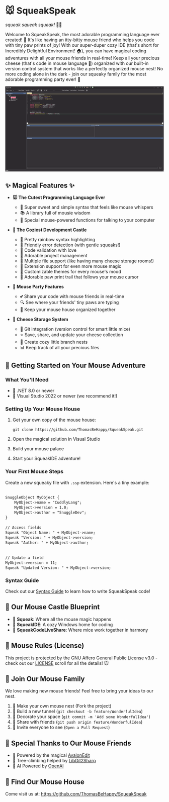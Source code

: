 # 🐭 SqueakSpeak
*squeak squeak squeak!* 🐁✨

Welcome to SqueakSpeak, the most adorable programming language ever created! 🌈 It's like having an itty-bitty mouse friend who helps you code with tiny paw prints of joy! With our super-duper cozy IDE (that's short for Incredibly Delightful Environment! 🏠), you can have magical coding adventures with all your mouse friends in real-time! Keep all your precious cheese (that's code in mouse language 🧀) organized with our built-in version control system that works like a perfectly organized mouse nest! No more coding alone in the dark - join our squeaky family for the most adorable programming party ever! 🎉

![IDE](image.png)

## ✨ Magical Features ✨

- **🐭 The Cutest Programming Language Ever**
  - 🌟 Super sweet and simple syntax that feels like mouse whispers
  - 📚 A library full of mousie wisdom
  - 🔄 Special mouse-powered functions for talking to your computer

- **🏰 The Coziest Development Castle**
  - 🎨 Pretty rainbow syntax highlighting
  - 🎀 Friendly error detection (with gentle squeaks!)
  - 💝 Code validation with love
  - 🌸 Adorable project management
  - 📑 Multiple file support (like having many cheese storage rooms!)
  - 🎯 Extension support for even more mouse magic
  - 🎨 Customizable themes for every mouse's mood
  - 🐾 Adorable paw print trail that follows your mouse cursor

- **🐁 Mouse Party Features**
  - 💕 Share your code with mouse friends in real-time
  - 🔍 See where your friends' tiny paws are typing
  - 🌟 Keep your mouse house organized together

- **🌳 Cheese Storage System**
  - 🐹 Git integration (version control for smart little mice)
  - ⭐ Save, share, and update your cheese collection
  - 🌿 Create cozy little branch nests
  - 📊 Keep track of all your precious files

## 🌈 Getting Started on Your Mouse Adventure

### What You'll Need

- 🎈 .NET 8.0 or newer
- 🎪 Visual Studio 2022 or newer (we recommend it!)

### Setting Up Your Mouse House

1. Get your own copy of the mouse house:
   ```
   git clone https://github.com/ThomasBeHappy/SqueakSpeak.git
   ```

2. Open the magical solution in Visual Studio
3. Build your mouse palace
4. Start your SqueakIDE adventure!

### Your First Mouse Steps

Create a new squeaky file with `.ssp` extension. Here's a tiny example:

```

SnuggleObject MyObject {
    MyObject->name = "CuddlyLang";
    MyObject->version = 1.0;
    MyObject->author = "SnuggleDev";
}

// Access fields
Squeak "Object Name: " + MyObject->name;
Squeak "Version: " + MyObject->version;
Squeak "Author: " + MyObject->author;


// Update a field
MyObject->version = 11;
Squeak "Updated Version: " + MyObject->version; 
```

### Syntax Guide
Check out our [Syntax Guide](docs/SYNTAX.md) to learn how to write SqueakSpeak code!

## 🏰 Our Mouse Castle Blueprint

- 🧀 **Squeak**: Where all the mouse magic happens
- 🎨 **SqueakIDE**: A cozy Windows home for coding
- 🤝 **SqueakCodeLiveShare**: Where mice work together in harmony

## 📜 Mouse Rules (License)

This project is protected by the GNU Affero General Public License v3.0 - check out our [LICENSE](LICENSE.txt) scroll for all the details! 🐭

## 🐾 Join Our Mouse Family

We love making new mouse friends! Feel free to bring your ideas to our nest.

1. 🌱 Make your own mouse nest (Fork the project)
2. 🌿 Build a new tunnel (`git checkout -b feature/WonderfulIdea`)
3. 🎨 Decorate your space (`git commit -m 'Add some WonderfulIdea'`)
4. 🚀 Share with friends (`git push origin feature/WonderfulIdea`)
5. 🎉 Invite everyone to see (`Open a Pull Request`)

## 🌟 Special Thanks to Our Mouse Friends

- 📝 Powered by the magical [AvalonEdit](https://github.com/icsharpcode/AvalonEdit)
- 🌳 Tree-climbing helped by [LibGit2Sharp](https://github.com/libgit2/libgit2sharp)
- 🤖 AI Powered by [OpenAI](https://github.com/openai/openai-dotnet)

## 🏡 Find Our Mouse House

Come visit us at: https://github.com/ThomasBeHappy/SqueakSpeak


